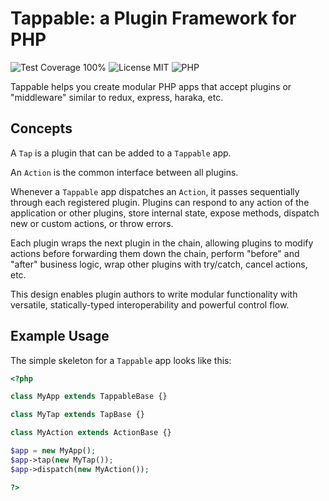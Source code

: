 # Tappable: a Plugin Framework for PHP

![Test Coverage 100%](https://img.shields.io/badge/test%20coverage-100%25-brightgreen)
![License MIT](https://img.shields.io/github/license/jchook/tappable-php)
![PHP](https://img.shields.io/badge/php-8.1%2B-787cb5)

Tappable helps you create modular PHP apps that accept plugins or "middleware"
similar to redux, express, haraka, etc.

## Concepts

A `Tap` is a plugin that can be added to a `Tappable` app.

An `Action` is the common interface between all plugins.

Whenever a `Tappable` app dispatches an `Action`, it passes sequentially through
each registered plugin. Plugins can respond to any action of the application or
other plugins, store internal state, expose methods, dispatch new or custom
actions, or throw errors.

Each plugin wraps the next plugin in the chain, allowing plugins to modify
actions before forwarding them down the chain, perform "before" and "after"
business logic, wrap other plugins with try/catch, cancel actions, etc.

This design enables plugin authors to write modular functionality with
versatile, statically-typed interoperability and powerful control flow.

## Example Usage

The simple skeleton for a `Tappable` app looks like this:

```php
<?php

class MyApp extends TappableBase {}

class MyTap extends TapBase {}

class MyAction extends ActionBase {}

$app = new MyApp();
$app->tap(new MyTap());
$app->dispatch(new MyAction());

?>
```
